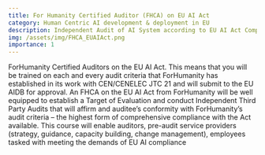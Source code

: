 ```yaml
---
title: For Humanity Certified Auditor (FHCA) on EU AI Act
category: Human Centric AI development & deployment in EU
description: Independent Audit of AI System according to EU AI Act Compliance
img: /assets/img/FHCA_EUAIAct.png
importance: 1
---
```


ForHumanity Certified Auditors on the EU AI Act. This means that you will be trained on each and every audit criteria that ForHumanity has established in its work with CEN/CENELEC JTC 21 and will submit to the EU AIDB for approval. An FHCA on the EU AI Act from ForHumanity will be well equipped to establish a Target of Evaluation and conduct Independent Third Party Audits that will affirm and auditee’s conformity with ForHumanity’s audit criteria – the highest form of comprehensive compliance with the Act available. This course will enable auditors, pre-audit service providers (strategy, guidance, capacity building, change management), employees tasked with meeting the demands of EU AI compliance
